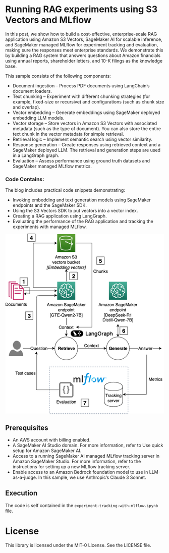 # Running RAG experiments using S3 Vectors and MLflow

In this post, we show how to build a cost-effective, enterprise-scale RAG application using Amazon S3 Vectors, SageMaker AI for scalable inference, and SageMaker managed MLflow for experiment tracking and evaluation, making sure the responses meet enterprise standards. We demonstrate this by building a RAG system that answers questions about Amazon financials using annual reports, shareholder letters, and 10-K filings as the knowledge base.

This sample consists of the following components:

- Document ingestion – Process PDF documents using LangChain’s document loaders.
- Text chunking – Experiment with different chunking strategies (for example, fixed-size or recursive) and configurations (such as chunk size and overlap).
- Vector embedding – Generate embeddings using SageMaker deployed embedding LLM models.
- Vector storage – Store vectors in Amazon S3 Vectors with associated metadata (such as the type of document). You can also store the entire text chunk in the vector metadata for simple retrieval.
- Retrieval logic – Implement semantic search using vector similarity.
- Response generation – Create responses using retrieved context and a SageMaker deployed LLM. The retrieval and generation steps are used in a LangGraph graph.
- Evaluation – Assess performance using ground truth datasets and SageMaker managed MLflow metrics.

### Code Contains:

The blog includes practical code snippets demonstrating:

- Invoking embedding and text generation models using SageMaker endpoints and the SageMaker SDK.
- Using the S3 Vectors SDK to put vectors into a vector index.
- Creating a RAG application using LangGraph.
- Evaluating the performance of the RAG application and tracking the experiments with managed MLflow.

![LangGraph RAG with S3 Vectors](s3-vectors-buckets-arch.png?raw=true "LangGraph RAG with S3 Vectors")

## Prerequisites
- An AWS account with billing enabled.
- A SageMaker AI Studio domain. For more information, refer to Use quick setup for Amazon SageMaker AI.
- Access to a running SageMaker AI managed MLflow tracking server in Amazon SageMaker Studio. For more information, refer to the instructions for setting up a new MLflow tracking server.
- Enable access to an Amazon Bedrock foundation model to use in LLM-as-a-judge. In this sample, we use Anthropic’s Claude 3 Sonnet.

## Execution

The code is self contained in the `experiment-tracking-with-mlflow.ipynb` file.

# License
This library is licensed under the MIT-0 License. See the LICENSE file.
